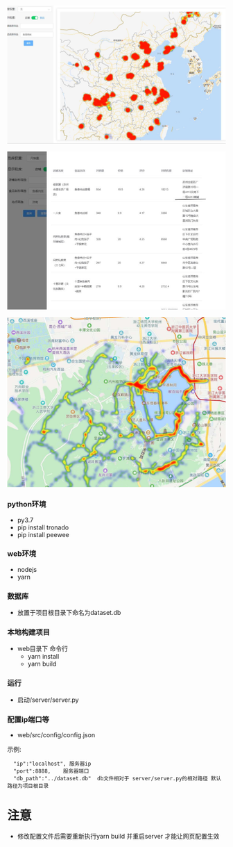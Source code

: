 ![mmexport1595581076232](README.assets/mmexport1595581076232.jpg)

![mmexport1595581105794](README.assets/mmexport1595581105794.jpg)

![mmexport1595581113098](README.assets/mmexport1595581113098.jpg)

### python环境

- py3.7
- pip install tronado
- pip install peewee

### web环境
- nodejs
- yarn

### 数据库
- 放置于项目根目录下命名为dataset.db

### 本地构建项目
- web目录下 命令行 
  - yarn install   
  - yarn build
### 运行
- 启动/server/server.py

### 配置ip端口等
- web/src/config/config.json

示例:
```
  "ip":"localhost", 服务器ip
  "port":8888,    服务器端口
  "db_path":"../dataset.db"  db文件相对于 server/server.py的相对路径 默认路径为项目根目录
```

# 注意  
- 修改配置文件后需要重新执行yarn build 并重启server 才能让网页配置生效